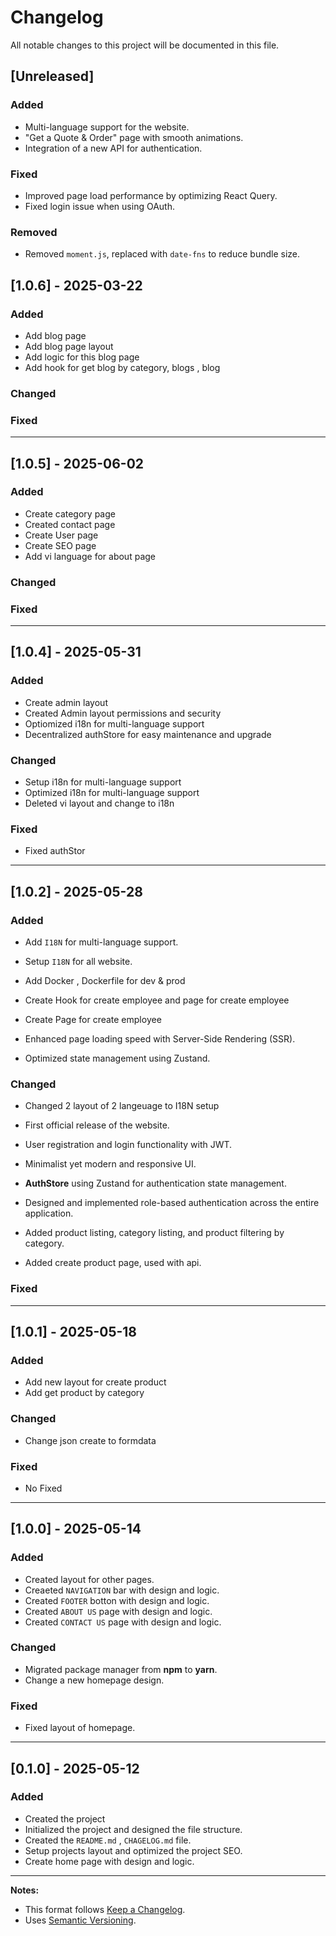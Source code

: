 # Changelog

All notable changes to this project will be documented in this file.

## [Unreleased]

### Added

- Multi-language support for the website.
- "Get a Quote & Order" page with smooth animations.
- Integration of a new API for authentication.

### Fixed

- Improved page load performance by optimizing React Query.
- Fixed login issue when using OAuth.

### Removed

- Removed `moment.js`, replaced with `date-fns` to reduce bundle size.

## [1.0.6] - 2025-03-22

### Added

- Add blog page
- Add blog page layout
- Add logic for this blog page
- Add hook for get blog by category, blogs , blog

### Changed

### Fixed

---

## [1.0.5] - 2025-06-02

### Added

- Create category page
- Created contact page
- Create User page
- Create SEO page
- Add vi language for about page

### Changed

### Fixed

---

## [1.0.4] - 2025-05-31

### Added

- Create admin layout
- Created Admin layout permissions and security
- Optiomized i18n for multi-language support
- Decentralized authStore for easy maintenance and upgrade

### Changed

- Setup i18n for multi-language support
- Optimized i18n for multi-language support
- Deleted vi layout and change to i18n

### Fixed

- Fixed authStor

---

## [1.0.2] - 2025-05-28

### Added

- Add `I18N` for multi-language support.
- Setup `I18N` for all website.

- Add Docker , Dockerfile for dev & prod
- Create Hook for create employee and page for create employee
- Create Page for create employee
- Enhanced page loading speed with Server-Side Rendering (SSR).
- Optimized state management using Zustand.

### Changed

- Changed 2 layout of 2 langeuage to I18N setup

- First official release of the website.
- User registration and login functionality with JWT.
- Minimalist yet modern and responsive UI.
- **AuthStore** using Zustand for authentication state management.
- Designed and implemented role-based authentication across the entire application.
- Added product listing, category listing, and product filtering by category.
- Added create product page, used with api.

### Fixed

---

## [1.0.1] - 2025-05-18

### Added

- Add new layout for create product
- Add get product by category

### Changed

- Change json create to formdata

### Fixed

- No Fixed

---

## [1.0.0] - 2025-05-14

### Added

- Created layout for other pages.
- Creaeted `NAVIGATION` bar with design and logic.
- Created `FOOTER` botton with design and logic.
- Created `ABOUT US` page with design and logic.
- Created `CONTACT US` page with design and logic.

### Changed

- Migrated package manager from **npm** to **yarn**.
- Change a new homepage design.

### Fixed

- Fixed layout of homepage.

---

## [0.1.0] - 2025-05-12

### Added

- Created the project
- Initialized the project and designed the file structure.
- Created the `README.md` , `CHAGELOG.md` file.
- Setup projects layout and optimized the project SEO.
- Create home page with design and logic.

---

**Notes:**

- This format follows [Keep a Changelog](https://keepachangelog.com/).
- Uses [Semantic Versioning](https://semver.org/).
